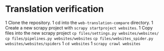 # Translation verification

1 Clone the repository.
1 cd into the ```web-translation-compare``` directory.
1 Create a new scrapy project with ```scrapy startproject websites```.
1 Copy files into the new scrapy project
```cp files/settings.py websites/websites/```
```cp files/pipelines.py websites/websites```
```cp files/websites_spider.py websites/websites/spiders```
1 ```cd websites```
1   ```scrapy crawl websites```

